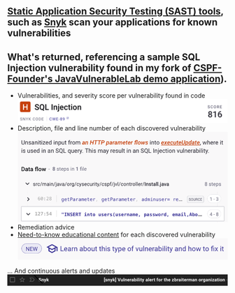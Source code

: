 ## [Static Application Security Testing (SAST) tools](https://owasp.org/www-community/Source_Code_Analysis_Tools), such as [Snyk](https://snyk.io/) scan your applications for known vulnerabilities

## What's returned, referencing a sample SQL Injection vulnerability found in my fork of [CSPF-Founder's JavaVulnerableLab demo application](https://github.com/CSPF-Founder/JavaVulnerableLab)).

* Vulnerabilities, and severity score per vulnerability found in code ![](/images/snyk_code_java_vulnerable_lab_sqli_score.png)
* Description, file and line number of each discovered vulnerability ![](/images/snyk_java_sqli_data_flow_example.png)
* Remediation advice
* [Need-to-know educational content](https://learn.snyk.io/lessons/sql-injection/java/) for each discovered vulnerability  ![](/images/snyk_learn_prompt.png)



... And continuous alerts and updates ![](/images/snyk-vulnerability-email-alert.png)
